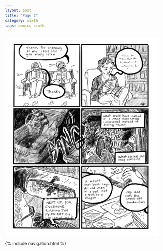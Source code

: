 ```yaml
---
layout: post
title: "Page 2"
category: sixth
tags: comics sixth
---
```


![Cover](/assets/sixthtransition/2.png)

{% include navigation.html %}
